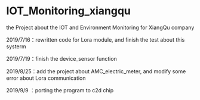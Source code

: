 # IOT_Monitoring_xiangqu
the Project about the IOT and Environment Monitoring for XiangQu company

2019/7/16：rewritten code for Lora module, and finish the test about this systerm

2019/7/19：finish the device_sensor function

2019/8/25：add the project about AMC_electric_meter, and modify some error about Lora communication

2019/9/9 ：porting the program to c2d chip
